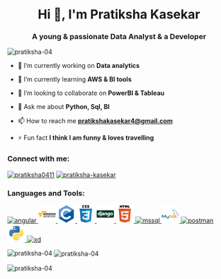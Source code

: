 


<h1 align="center">Hi 👋, I'm Pratiksha Kasekar</h1>
<h3 align="center">A young & passionate Data Analyst & a Developer</h3>

<p align="left"> <img src="https://komarev.com/ghpvc/?username=pratiksha-04&label=Profile%20views&color=0e75b6&style=flat" alt="pratiksha-04" /> </p>

- 🔭 I’m currently working on **Data analytics**

- 🌱 I’m currently learning **AWS & BI tools**

- 👯 I’m looking to collaborate on **PowerBI & Tableau**

- 💬 Ask me about **Python, Sql, BI**

- 📫 How to reach me **pratikshakasekar4@gmail.com**

- ⚡ Fun fact **I think I am funny & loves travelling**

<h3 align="left">Connect with me:</h3>
<p align="left">
<a href="https://twitter.com/pratiksha0411" target="blank"><img align="center" src="https://raw.githubusercontent.com/rahuldkjain/github-profile-readme-generator/master/src/images/icons/Social/twitter.svg" alt="pratiksha0411" height="30" width="40" /></a>
<a href="https://linkedin.com/in/pratiksha-kasekar" target="blank"><img align="center" src="https://raw.githubusercontent.com/rahuldkjain/github-profile-readme-generator/master/src/images/icons/Social/linked-in-alt.svg" alt="pratiksha-kasekar" height="30" width="40" /></a>
</p>

<h3 align="left">Languages and Tools:</h3>
<p align="left"> <a href="https://angular.io" target="_blank"> <img src="https://angular.io/assets/images/logos/angular/angular.svg" alt="angular" width="40" height="40"/> </a> <a href="https://aws.amazon.com" target="_blank"> <img src="https://raw.githubusercontent.com/devicons/devicon/master/icons/amazonwebservices/amazonwebservices-original-wordmark.svg" alt="aws" width="40" height="40"/> </a> <a href="https://www.cprogramming.com/" target="_blank"> <img src="https://raw.githubusercontent.com/devicons/devicon/master/icons/c/c-original.svg" alt="c" width="40" height="40"/> </a> <a href="https://www.w3schools.com/css/" target="_blank"> <img src="https://raw.githubusercontent.com/devicons/devicon/master/icons/css3/css3-original-wordmark.svg" alt="css3" width="40" height="40"/> </a> <a href="https://www.djangoproject.com/" target="_blank"> <img src="https://raw.githubusercontent.com/devicons/devicon/master/icons/django/django-original.svg" alt="django" width="40" height="40"/> </a> <a href="https://www.w3.org/html/" target="_blank"> <img src="https://raw.githubusercontent.com/devicons/devicon/master/icons/html5/html5-original-wordmark.svg" alt="html5" width="40" height="40"/> </a> <a href="https://www.microsoft.com/en-us/sql-server" target="_blank"> <img src="https://www.svgrepo.com/show/303229/microsoft-sql-server-logo.svg" alt="mssql" width="40" height="40"/> </a> <a href="https://www.mysql.com/" target="_blank"> <img src="https://raw.githubusercontent.com/devicons/devicon/master/icons/mysql/mysql-original-wordmark.svg" alt="mysql" width="40" height="40"/> </a> <a href="https://postman.com" target="_blank"> <img src="https://www.vectorlogo.zone/logos/getpostman/getpostman-icon.svg" alt="postman" width="40" height="40"/> </a> <a href="https://www.python.org" target="_blank"> <img src="https://raw.githubusercontent.com/devicons/devicon/master/icons/python/python-original.svg" alt="python" width="40" height="40"/> </a> <a href="https://www.adobe.com/products/xd.html" target="_blank"> <img src="https://cdn.worldvectorlogo.com/logos/adobe-xd.svg" alt="xd" width="40" height="40"/> </a> </p>

<p><img align="left" src="https://github-readme-stats.vercel.app/api/top-langs?username=pratiksha-04&show_icons=true&locale=en&layout=compact" alt="pratiksha-04" /></p>

<p>&nbsp;<img align="center" src="https://github-readme-stats.vercel.app/api?username=pratiksha-04&show_icons=true&locale=en" alt="pratiksha-04" /></p>

<p><img align="center" src="https://github-readme-streak-stats.herokuapp.com/?user=pratiksha-04&" alt="pratiksha-04" /></p>

